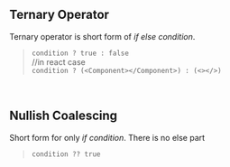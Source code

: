## Ternary Operator

Ternary operator is short form of *if else condition*.
> `condition ? true : false`
> <br> 
> //in react case <br>
> `condition ? (<Component></Component>) : (<></>)`

<br>

## Nullish Coalescing

Short form for only *if condition*. There is no else part

> `condition ?? true`
> 
